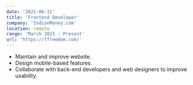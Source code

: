 ```yaml
---
date: '2021-06-11'
title: 'Frontend Developer'
company: 'IndianMoney.com'
location: remote
range: 'March 2023 - Present'
url: 'https://ffreedom.com/'
---
```


- Maintain and improve website.
- Design mobile-based features.
- Collaborate with back-end developers and web designers to improve usability.